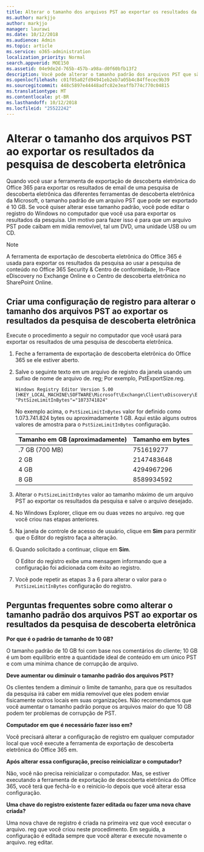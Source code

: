 ```yaml
---
title: Alterar o tamanho dos arquivos PST ao exportar os resultados da pesquisa de descoberta eletrônica
ms.author: markjjo
author: markjjo
manager: laurawi
ms.date: 10/12/2018
ms.audience: Admin
ms.topic: article
ms.service: o365-administration
localization_priority: Normal
search.appverid: MOE150
ms.assetid: 04e9de2d-765b-457b-a98a-d0f60bfb13f2
description: Você pode alterar o tamanho padrão dos arquivos PST que são baixadas para o computador ao exportar os resultados da pesquisa de descoberta eletrônica.
ms.openlocfilehash: c01f05a02fd94941eb2eb7a05b4c84ffecec9b39
ms.sourcegitcommit: 448c5897e44448adfc82e3eaffb774c770c04815
ms.translationtype: MT
ms.contentlocale: pt-BR
ms.lasthandoff: 10/12/2018
ms.locfileid: "25522242"
---
```

# <a name="change-the-size-of-pst-files-when-exporting-ediscovery-search-results"></a>Alterar o tamanho dos arquivos PST ao exportar os resultados da pesquisa de descoberta eletrônica

Quando você usar a ferramenta de exportação de descoberta eletrônica do Office 365 para exportar os resultados de email de uma pesquisa de descoberta eletrônica das diferentes ferramentas de descoberta eletrônica da Microsoft, o tamanho padrão de um arquivo PST que pode ser exportado é 10 GB. Se você quiser alterar esse tamanho padrão, você pode editar o registro do Windows no computador que você usa para exportar os resultados da pesquisa. Um motivo para fazer isso é para que um arquivo PST pode caibam em mídia removível, tal um DVD, uma unidade USB ou um CD. 
  
> [!NOTE]
>  A ferramenta de exportação de descoberta eletrônica do Office 365 é usada para exportar os resultados da pesquisa ao usar a pesquisa de conteúdo no Office 365 Security &amp; Centro de conformidade, In-Place eDiscovery no Exchange Online e o Centro de descoberta eletrônica no SharePoint Online. 
  
## <a name="create-a-registry-setting-to-change-the-size-of-pst-files-when-you-export-ediscovery-search-results"></a>Criar uma configuração de registro para alterar o tamanho dos arquivos PST ao exportar os resultados da pesquisa de descoberta eletrônica

Execute o procedimento a seguir no computador que você usará para exportar os resultados de uma pesquisa de descoberta eletrônica.
  
1. Feche a ferramenta de exportação de descoberta eletrônica do Office 365 se ele estiver aberto. 
    
2. Salve o seguinte texto em um arquivo de registro da janela usando um sufixo de nome de arquivo de. reg; Por exemplo, PstExportSize.reg. 
    
    ```
    Windows Registry Editor Version 5.00
    [HKEY_LOCAL_MACHINE\SOFTWARE\Microsoft\Exchange\Client\eDiscovery\ExportTool]
    "PstSizeLimitInBytes"="1073741824"
    ```

    No exemplo acima, o `PstSizeLimitInBytes` valor for definido como 1.073.741.824 bytes ou aproximadamente 1 GB. Aqui estão alguns outros valores de amostra para o `PstSizeLimitInBytes` configuração. 
    
    |**Tamanho em GB (aproximadamente)**|**Tamanho em bytes**|
    |:-----|:-----|
    |.7 GB (700 MB)  <br/> |751619277  <br/> |
    |2 GB  <br/> |2147483648  <br/> |
    |4 GB  <br/> |4294967296  <br/> |
    |8 GB  <br/> |8589934592  <br/> |
   
3. Alterar o `PstSizeLimitInBytes` valor ao tamanho máximo de um arquivo PST ao exportar os resultados da pesquisa e salve o arquivo desejado. 
    
4. No Windows Explorer, clique em ou duas vezes no arquivo. reg que você criou nas etapas anteriores.
    
5. Na janela de controle de acesso de usuário, clique em **Sim** para permitir que o Editor do registro faça a alteração. 
    
6. Quando solicitado a continuar, clique em **Sim**.
    
    O Editor do registro exibe uma mensagem informando que a configuração foi adicionada com êxito ao registro.
    
7. Você pode repetir as etapas 3 a 6 para alterar o valor para o `PstSizeLimitInBytes` configuração do registro. 
  
## <a name="frequently-asked-questions-about-changing-the-default-size-of-pst-files-when-you-export-ediscovery-search-results"></a>Perguntas frequentes sobre como alterar o tamanho padrão dos arquivos PST ao exportar os resultados da pesquisa de descoberta eletrônica

 **Por que é o padrão de tamanho de 10 GB?**
  
O tamanho padrão de 10 GB foi com base nos comentários do cliente; 10 GB é um bom equilíbrio entre a quantidade ideal de conteúdo em um único PST e com uma mínima chance de corrupção de arquivo.
  
 **Deve aumentar ou diminuir o tamanho padrão dos arquivos PST?**
  
Os clientes tendem a diminuir o limite de tamanho, para que os resultados da pesquisa irá caber em mídia removível que eles podem enviar fisicamente outros locais em suas organizações. Não recomendamos que você aumentar o tamanho padrão porque os arquivos maior do que 10 GB podem ter problemas de corrupção de PST.
  
 **Computador em que é necessário fazer isso em?**
  
Você precisará alterar a configuração de registro em qualquer computador local que você execute a ferramenta de exportação de descoberta eletrônica do Office 365 em.
  
 **Após alterar essa configuração, preciso reinicializar o computador?**
  
Não, você não precisa reinicializar o computador. Mas, se estiver executando a ferramenta de exportação de descoberta eletrônica do Office 365, você terá que fechá-lo e o reinício-lo depois que você alterar essa configuração.
  
 **Uma chave do registro existente fazer editada ou fazer uma nova chave criada?**
  
Uma nova chave de registro é criada na primeira vez que você executar o arquivo. reg que você criou neste procedimento. Em seguida, a configuração é editada sempre que você alterar e execute novamente o arquivo. reg editar.
